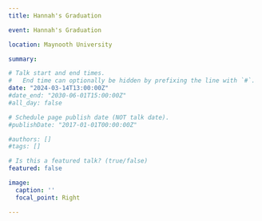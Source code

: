 ```yaml
---
title: Hannah's Graduation

event: Hannah's Graduation

location: Maynooth University

summary: 

# Talk start and end times.
#   End time can optionally be hidden by prefixing the line with `#`.
date: "2024-03-14T13:00:00Z"
#date_end: "2030-06-01T15:00:00Z"
#all_day: false

# Schedule page publish date (NOT talk date).
#publishDate: "2017-01-01T00:00:00Z"

#authors: []
#tags: []

# Is this a featured talk? (true/false)
featured: false

image:
  caption: ''
  focal_point: Right

---
```

